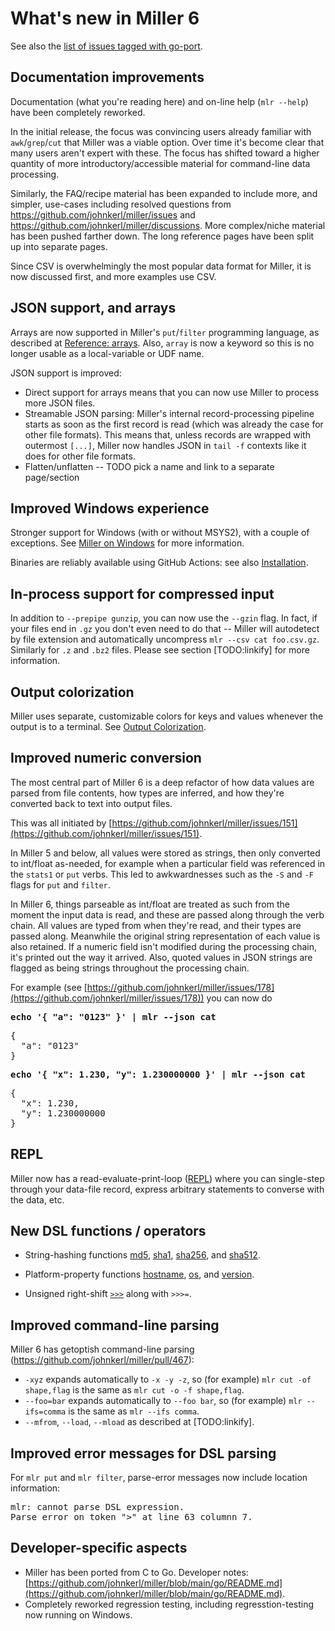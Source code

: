 <!---  PLEASE DO NOT EDIT DIRECTLY. EDIT THE .md.in FILE PLEASE. --->
# What's new in Miller 6

See also the [list of issues tagged with go-port](https://github.com/johnkerl/miller/issues?q=label%3Ago-port).

## Documentation improvements

Documentation (what you're reading here) and on-line help (`mlr --help`) have been completely reworked.

In the initial release, the focus was convincing users already familiar with
`awk`/`grep`/`cut` that Miller was a viable option. Over time it's become
clear that many users aren't expert with these. The focus has shifted toward a
higher quantity of more introductory/accessible material for command-line data
processing.

Similarly, the FAQ/recipe material has been expanded to include more, and simpler,
use-cases including resolved questions from
https://github.com/johnkerl/miller/issues and
https://github.com/johnkerl/miller/discussions. More complex/niche material has
been pushed farther down. The long reference pages have been split up into
separate pages.

Since CSV is overwhelmingly the most popular data format for Miller, it is
now discussed first, and more examples use CSV.

## JSON support, and arrays

Arrays are now supported in Miller's `put`/`filter` programming language,
as described at [Reference: arrays](reference-dsl-arrays.md). Also, `array` is now a keyword
so this is no longer usable as a local-variable or UDF name.

JSON support is improved:

* Direct support for arrays means that you can now use Miller to process more JSON files.
* Streamable JSON parsing: Miller's internal record-processing pipeline starts as soon as the first record is read (which was already the case for other file formats). This means that, unless records are wrapped with outermost `[...]`, Miller now handles JSON in `tail -f` contexts like it does for other file formats.
* Flatten/unflatten -- TODO pick a name and link to a separate page/section

## Improved Windows experience

Stronger support for Windows (with or without MSYS2), with a couple of
exceptions.  See [Miller on Windows](miller-on-windows.md) for more information.

Binaries are reliably available using GitHub Actions: see also [Installation](installation.md).

## In-process support for compressed input

In addition to `--prepipe gunzip`, you can now use the `--gzin` flag. In fact, if your files end in `.gz` you don't even need to do that -- Miller will autodetect by file extension and automatically uncompress `mlr --csv cat foo.csv.gz`. Similarly for `.z` and `.bz2` files.  Please see section [TODO:linkify] for more information.

## Output colorization

Miller uses separate, customizable colors for keys and values whenever the output is to a terminal. See [Output Colorization](output-colorization.md).

## Improved numeric conversion

The most central part of Miller 6 is a deep refactor of how data values are parsed
from file contents, how types are inferred, and how they're converted back to
text into output files.

This was all initiated by [https://github.com/johnkerl/miller/issues/151](https://github.com/johnkerl/miller/issues/151).

In Miller 5 and below, all values were stored as strings, then only converted
to int/float as-needed, for example when a particular field was referenced in
the `stats1` or `put` verbs. This led to awkwardnesses such as the `-S`
and `-F` flags for `put` and `filter`.

In Miller 6, things parseable as int/float are treated as such from the moment
the input data is read, and these are passed along through the verb chain.  All
values are typed from when they're read, and their types are passed along.
Meanwhile the original string representation of each value is also retained. If
a numeric field isn't modified during the processing chain, it's printed out
the way it arrived. Also, quoted values in JSON strings are flagged as being
strings throughout the processing chain.

For example (see [https://github.com/johnkerl/miller/issues/178](https://github.com/johnkerl/miller/issues/178)) you can now do

<pre class="pre-highlight">
<b>echo '{ "a": "0123" }' | mlr --json cat</b>
</pre>
<pre class="pre-non-highlight">
{
  "a": "0123"
}
</pre>

<pre class="pre-highlight">
<b>echo '{ "x": 1.230, "y": 1.230000000 }' | mlr --json cat</b>
</pre>
<pre class="pre-non-highlight">
{
  "x": 1.230,
  "y": 1.230000000
}
</pre>

## REPL

Miller now has a read-evaluate-print-loop ([REPL](repl.md)) where you can single-step through your data-file record, express arbitrary statements to converse with the data, etc.

## New DSL functions / operators

* String-hashing functions [md5](reference-dsl-builtin-functions.md#md5), [sha1](reference-dsl-builtin-functions.md#sha1), [sha256](reference-dsl-builtin-functions.md#sha256), and [sha512](reference-dsl-builtin-functions.md#sha512).

* Platform-property functions [hostname](reference-dsl-builtin-functions.md#hostname), [os](reference-dsl-builtin-functions.md#os), and [version](reference-dsl-builtin-functions.md#version).

* Unsigned right-shift [`>>>`](reference-dsl-builtin-functions.md#ursh) along with `>>>=`.

## Improved command-line parsing

Miller 6 has getoptish command-line parsing (https://github.com/johnkerl/miller/pull/467):

* `-xyz` expands automatically to `-x -y -z`, so (for example) `mlr cut -of shape,flag` is the same as `mlr cut -o -f shape,flag`.
* `--foo=bar` expands automatically to  `--foo bar`, so (for example) `mlr --ifs=comma` is the same as `mlr --ifs comma`.
* `--mfrom`, `--load`, `--mload` as described at [TODO:linkify].

## Improved error messages for DSL parsing

For `mlr put` and `mlr filter`, parse-error messages now include location information:

<pre class="pre-non-highlight">
mlr: cannot parse DSL expression.
Parse error on token ">" at line 63 columnn 7.
</pre>

## Developer-specific aspects

* Miller has been ported from C to Go. Developer notes: [https://github.com/johnkerl/miller/blob/main/go/README.md](https://github.com/johnkerl/miller/blob/main/go/README.md).
* Completely reworked regression testing, including regresstion-testing now running on Windows.
